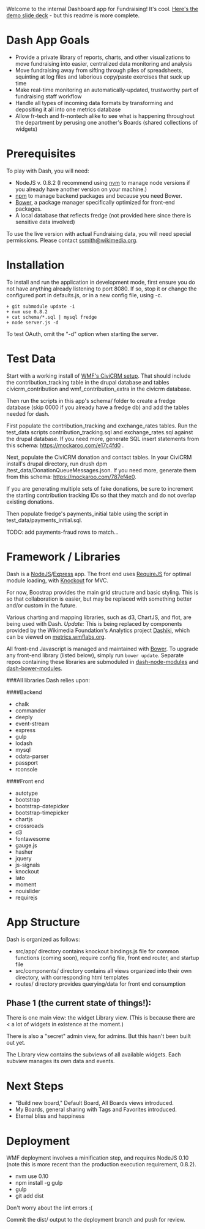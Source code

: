 Welcome to the internal Dashboard app for Fundraising!
It's cool. [Here's the demo slide deck](http://slides.com/sherahsmith/dash) - but this readme is more complete.

Dash App Goals
==============

+ Provide a private library of reports, charts, and other visualizations to move fundraising into easier, centralized data monitoring and analysis
+ Move fundraising away from sifting through piles of spreadsheets, squinting at log files and laborious copy/paste exercises that suck up time
+ Make real-time monitoring an automatically-updated, trustworthy part of fundraising staff workflow
+ Handle all types of incoming data formats by transforming and depositing it all into one metrics database
+ Allow fr-tech and fr-nontech alike to see what is happening throughout the department by perusing one another's Boards (shared collections of widgets)

Prerequisites
=============

To play with Dash, you will need:

+ NodeJS v. 0.8.2 (I recommend using [nvm](https://github.com/creationix/nvm) to manage node versions if you already have another version on your machine.)
+ [npm](https://www.npmjs.org/) to manage backend packages and because you need Bower.
+ [Bower](http://bower.io/), a package manager specifically optimized for front-end packages.
+ A local database that reflects fredge (not provided here since there is sensitive data involved)

To use the live version with actual Fundraising data, you will need special permissions. Please contact ssmith@wikimedia.org.

Installation
============

To install and run the application in development mode, first ensure you do
not have anything already listening to port 8080.  If so, stop it or change
the configured port in defaults.js, or in a new config file, using -c.

```
+ git submodule update -i
+ nvm use 0.8.2
+ cat schema/*.sql | mysql fredge
+ node server.js -d
```

To test OAuth, omit the "-d" option when starting the server.

Test Data
=========

Start with a working install of [WMF's CiviCRM setup](https://phabricator.wikimedia.org/diffusion/WFCG/).  That should include the contribution_tracking table in the drupal database and tables civicrm_contribution and wmf_contribution_extra in the civicrm database.

Then run the scripts in this app's schema/ folder to create a fredge database (skip 0000 if you already have a fredge db) and add the tables needed for dash.

First populate the contribution_tracking and exchange_rates tables.  Run the test_data scripts contribution_tracking.sql and exchange_rates.sql against the drupal database.  If you need more, generate SQL insert statements from this schema: https://mockaroo.com/e17c4fd0 .

Next, populate the CiviCRM donation and contact tables.  In your CiviCRM install's drupal directory, run drush dpm <dash dir>/test_data/DonationQueueMessages.json.  If you need more, generate them from this schema: https://mockaroo.com/787ef4e0.

If you are generating multiple sets of fake donations, be sure to increment the starting contribution tracking IDs so that they match and do not overlap existing donations.

Then populate fredge's payments_initial table using the script in test_data/payments_initial.sql.

TODO: add payments-fraud rows to match...

Framework / Libraries
=====================

Dash is a [NodeJS](http://nodejs.org/)/[Express](http://expressjs.com/) app.
The front end uses [RequireJS](http://requirejs.org/) for optimal module loading, with [Knockout](http://knockoutjs.com/) for MVC.

For now, Boostrap provides the main grid structure and basic styling. This is so that collaboration is easier, but may be replaced with something better and/or custom in the future.

Various charting and mapping libraries, such as d3, ChartJS, and flot, are being used with Dash. *Update:* This is being replaced by components provided by the Wikimedia Foundation's Analytics project [Dashiki](https://github.com/wikimedia/analytics-dashiki), which can be viewed on [metrics.wmflabs.org](https://metrics.wmflabs.org/static/public/dash/).

All front-end Javascript is managed and maintained with [Bower](http://bower.io/). To upgrade any front-end library (listed below), simply run `bower update`. Separate repos containing these libraries are submoduled in [dash-node-modules](https://github.com/sherah/dash_node_modules) and [dash-bower-modules](https://github.com/sherah/dash_bower_modules).

###All libraries Dash relies upon:

####Backend

+ chalk
+ commander
+ deeply
+ event-stream
+ express
+ gulp
+ lodash
+ mysql
+ odata-parser
+ passport
+ rconsole

####Front end

+ autotype
+ bootstrap
+ bootstrap-datepicker
+ bootstrap-timepicker
+ chartjs
+ crossroads
+ d3
+ fontawesome
+ gauge.js
+ hasher
+ jquery
+ js-signals
+ knockout
+ lato
+ moment
+ nouislider
+ requirejs

App Structure
=============

Dash is organized as follows:

+ src/app/ directory contains knockout bindings.js file for common functions (coming soon), require config file, front end router, and startup file
+ src/components/ directory contains all views organized into their own directory, with corresponding html templates
+ routes/ directory provides querying/data for front end consumption

## Phase 1 (the current state of things!):
There is one main view: the widget Library view. (This is because there are < a lot of widgets in existence at the moment.)

There is also a "secret" admin view, for admins. But this hasn't been built out yet.

The Library view contains the subviews of all available widgets. Each subview manages its own data and events.

Next Steps
==========

+ "Build new board," Default Board, All Boards views introduced.
+ My Boards, general sharing with Tags and Favorites introduced.
+ Eternal bliss and happiness

Deployment
==========

WMF deployment involves a minification step, and requires NodeJS 0.10 (note this is more recent than the production execution requirement, 0.8.2).

+ nvm use 0.10
+ npm install -g gulp
+ gulp
+ git add dist

Don't worry about the lint errors :(

Commit the dist/ output to the deployment branch and push for review.
